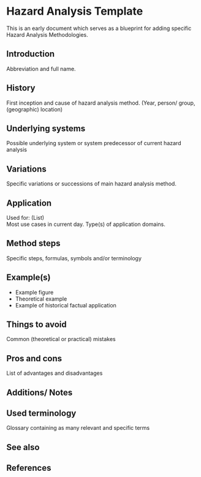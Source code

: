 # Hazard Analysis Template
This is an early document which serves as a blueprint for adding specific Hazard Analysis Methodologies.

## Introduction 
Abbreviation and full name. 

## History
First inception and cause of hazard analysis method. (Year, person/ group, (geographic) location)

## Underlying systems
Possible underlying system or system predecessor of current hazard analysis

## Variations
Specific variations or successions of main hazard analysis method.

## Application
Used for: (List)\
Most use cases in current day. Type(s) of application domains.

## Method steps
Specific steps, formulas, symbols and/or terminology

## Example(s)
* Example figure
* Theoretical example
* Example of historical factual application

## Things to avoid
Common (theoretical or practical) mistakes

## Pros and cons
List of advantages and disadvantages

## Additions/ Notes

## Used terminology
Glossary containing as many relevant and specific terms

## See also

## References



